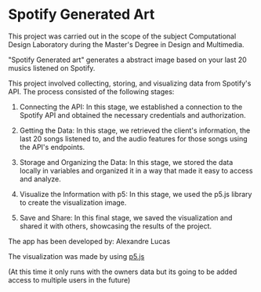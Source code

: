 # Spotify Generated Art

This project was carried out in the scope of the subject Computational Design Laboratory during the Master's Degree in Design and Multimedia.

"Spotify Generated art" generates a abstract image based on your last 20 musics listened on Spotify.

This project involved collecting, storing, and visualizing data from Spotify's API. The process consisted of the following stages:

1. Connecting the API: In this stage, we established a connection to the Spotify API and obtained the necessary credentials and authorization.

2. Getting the Data: In this stage, we retrieved the client's information, the last 20 songs listened to, and the audio features for those songs using the API's endpoints.

3. Storage and Organizing the Data: In this stage, we stored the data locally in variables and organized it in a way that made it easy to access and analyze.

4. Visualize the Information with p5: In this stage, we used the p5.js library to create the visualization image.

5. Save and Share: In this final stage, we saved the visualization and shared it with others, showcasing the results of the project.

The app has been developed by: Alexandre Lucas

The visualization was made by using [p5.js](https://p5js.org/)

(At this time it only runs with the owners data but its going to be added access to multiple users in the future)
